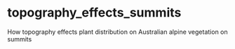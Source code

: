 # topography_effects_summits
 How topography effects plant distribution on Australian alpine vegetation on summits
